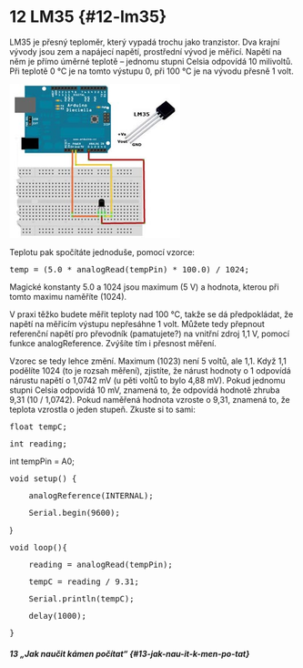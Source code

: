 # 12 LM35 {#12-lm35}

LM35 je přesný teploměr, který vypadá trochu jako tranzistor. Dva krajní vývody jsou zem a napájecí napětí, prostřední vývod je měřicí. Napětí na něm je přímo úměrné teplotě – jednomu stupni Celsia odpovídá 10 milivoltů. Při teplotě 0 °C je na tomto výstupu 0, při 100 °C je na vývodu přesně 1 volt.

![126-1.png](images/000332.png)

Teplotu pak spočítáte jednoduše, pomocí vzorce:

<pre class="kod">temp = (5.0 * analogRead(tempPin) * 100.0) / 1024;</pre>

Magické konstanty 5.0 a 1024 jsou maximum (5 V) a hodnota, kterou při tomto maximu naměříte (1024).

V praxi těžko budete měřit teploty nad 100 °C, takže se dá předpokládat, že napětí na měřicím výstupu nepřesáhne 1 volt. Můžete tedy přepnout referenční napětí pro převodník (pamatujete?) na vnitřní zdroj 1,1 V, pomocí funkce analogReference. Zvýšíte tím i přesnost měření.

Vzorec se tedy lehce změní. Maximum (1023) není 5 voltů, ale 1,1\. Když 1,1 podělíte 1024 (to je rozsah měření), zjistíte, že nárust hodnoty o 1 odpovídá nárustu napětí o 1,0742 mV (u pěti voltů to bylo 4,88 mV). Pokud jednomu stupni Celsia odpovídá 10 mV, znamená to, že odpovídá hodnotě zhruba 9,31 (10 / 1,0742). Pokud naměřená hodnota vzroste o 9,31, znamená to, že teplota vzrostla o jeden stupeň. Zkuste si to sami:

<pre class="kod">float tempC;</pre>

<pre class="kod">int reading;</pre>

int tempPin = A0;  

<pre class="kod">void setup() {</pre>

<pre class="kod">    analogReference(INTERNAL);</pre>

<pre class="kod">    Serial.begin(9600);</pre>

}  

<pre class="kod">void loop(){</pre>

<pre class="kod">    reading = analogRead(tempPin);</pre>

<pre class="kod">    tempC = reading / 9.31;</pre>

<pre class="kod">    Serial.println(tempC);</pre>

<pre class="kod">    delay(1000);</pre>

<pre class="kod">}</pre>

##### 13 „Jak naučit kámen počítat“ {#13-jak-nau-it-k-men-po-tat}
